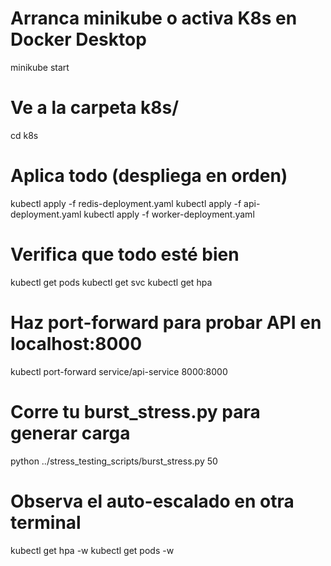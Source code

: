 # Arranca minikube o activa K8s en Docker Desktop
minikube start

# Ve a la carpeta k8s/
cd k8s

# Aplica todo (despliega en orden)
kubectl apply -f redis-deployment.yaml
kubectl apply -f api-deployment.yaml
kubectl apply -f worker-deployment.yaml

# Verifica que todo esté bien
kubectl get pods
kubectl get svc
kubectl get hpa

# Haz port-forward para probar API en localhost:8000
kubectl port-forward service/api-service 8000:8000

# Corre tu burst_stress.py para generar carga
python ../stress_testing_scripts/burst_stress.py 50

# Observa el auto-escalado en otra terminal
kubectl get hpa -w
kubectl get pods -w
